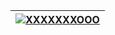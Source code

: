 | [![XXXXXXXOOO](https://setetres.s3.amazonaws.com/setetres.st/img/share-xxxxxxxooo.png?v=1&raw=true)](http://xxxxxxx.ooo) |
| ------------------------------------------------------------------------------------------------------------------------ |
